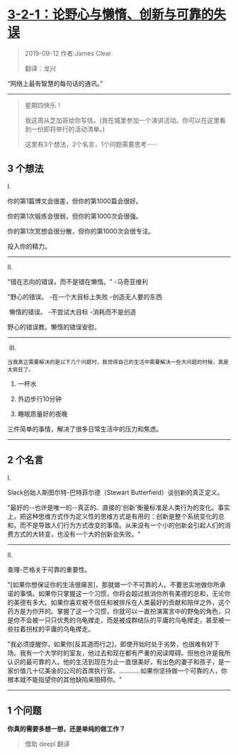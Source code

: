 # [3-2-1：论野心与懒惰、创新与可靠的失误](https://jamesclear.com/3-2-1/september-12-2019)

>2019-09-12 作者:James Clear
>
>翻译：龙兴

“网络上最有智慧的每句话的通讯。”

---

>星期四快乐！
>
>我这周从芝加哥给你写信。(我在城里参加一个演讲活动。你可以在这里看到一份即将举行的活动清单。)
>
>这里有3个想法，2个名言，1个问题需要思考······

## 3 个想法

   Ⅰ.

   你的第1篇博文会很差，但你的第1000篇会很好。

   你的第1次锻炼会很弱，但你的第1000次会很强。

   你的第1次冥想会很分散，但你的第1000次会很专注。

   投入你的精力。

---

  Ⅱ.

   "错在志向的错误，而不是错在懒惰。"
   -马奇亚维利

   "野心的错误。
   -在一个大目标上失败
   -创造无人要的东西

​    懒惰的错误。
   -不尝试大目标
   -消耗而不是创造

   野心的错误教。懒惰的错误安慰。

---

​    Ⅲ.

    当我真正需要解决的是以下几个问题时，我觉得自己的生活中需要解决一些大问题的时候，真是太疯狂了。

1. 一杯水

2. 外边步行10分钟

3. 睡眠质量好的夜晚

三件简单的事情，解决了很多日常生活中的压力和焦虑。

---

## 2 个名言

  Ⅰ.

   Slack创始人斯图尔特-巴特菲尔德（Stewart Butterfield）谈创新的真正定义。

"最好的--也许是唯一的--真正的、直接的'创新'衡量标准是人类行为的变化。事实上，把这种思维方式作为定义性的思维方式是有用的：创新是整个系统变化的总和，而不是导致人们行为方式改变的事情。从来没有一个小的创新会引起人们的消费方式的大转变，也没有一个大的创新会失败。"

---

  Ⅱ.

   查理-芒格关于可靠的重要性。

"[如果你想保证你的生活很痛苦]，那就做一个不可靠的人。不要忠实地做你所承诺的事情。如果你只掌握这一个习惯，你将会超过抵消你所有美德的总和，无论你的美德有多大。如果你喜欢被不信任和被排斥在人类最好的贡献和陪伴之外，这个药方是为你开的。掌握了这一个习惯，你就可以一直扮演寓言中的野兔的角色，只是你不会被一只只优秀的乌龟撵走，而是被成群结队的平庸的乌龟撵走，甚至被一些拄着拐杖的平庸的乌龟撵走。

"我必须提醒你，如果你[反其道而行之]，即使开始时处于劣势，也很难有好下场。我有一个大学时的室友，他过去和现在都有严重的阅读障碍。但他也许是我所认识的最可靠的人。他的生活到现在为止一直很美好，有出色的妻子和孩子，是一家价值几十亿美金的公司的首席执行官。............如果你坚持做一个可靠的人，你根本就不能指望你的其他缺陷来阻碍你。"

---

## 1 个问题

  **你真的需要多想一想，还是单纯的做工作？**

> 借助 deepl 翻译